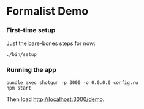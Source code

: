# Formalist Demo

### First-time setup

Just the bare-bones steps for now:

```
./bin/setup
```

### Running the app

```
bundle exec shotgun -p 3000 -o 0.0.0.0 config.ru
npm start
```

Then load [http://localhost:3000/demo](http://localhost:3000/demo).
